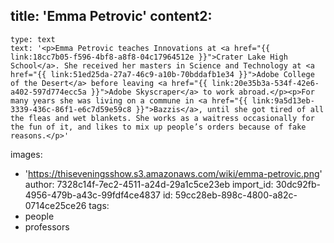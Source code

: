 title: 'Emma Petrovic'
content2:
  -
    type: text
    text: '<p>Emma Petrovic teaches Innovations at <a href="{{ link:18cc7b05-f596-4bf8-a8f8-04c17964512e }}">Crater Lake High School</a>. She received her masters in Science and Technology at <a href="{{ link:51ed25da-27a7-46c9-a10b-70bddafb1e34 }}">Adobe College of the Desert</a> before leaving <a href="{{ link:20e35b3a-534f-42e6-a402-597d774ecc5a }}">Adobe Skyscraper</a> to work abroad.</p><p>For many years she was living on a commune in <a href="{{ link:9a5d13eb-3339-436c-86f1-e6c7d59e59c8 }}">Bazzis</a>, until she got tired of all the fleas and wet blankets. She works as a waitress occasionally for the fun of it, and likes to mix up people’s orders because of fake reasons.</p>'
images:
  - 'https://thiseveningsshow.s3.amazonaws.com/wiki/emma-petrovic.png'
author: 7328c14f-7ec2-4511-a24d-29a1c5ce23eb
import_id: 30dc92fb-4956-479b-a43c-99fdf4ce4837
id: 59cc28eb-898c-4800-a82c-0714ce25ce26
tags:
  - people
  - professors
